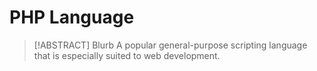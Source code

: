 # PHP Language

> [!ABSTRACT] Blurb
> A popular general-purpose scripting language that is especially suited to web development.
